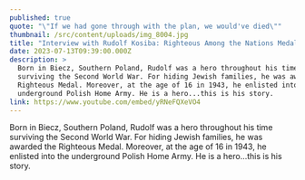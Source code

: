 ```yaml
---
published: true
quote: "\"If we had gone through with the plan, we would've died\""
thumbnail: /src/content/uploads/img_8004.jpg
title: "Interview with Rudolf Kosiba: Righteous Among the Nations Medal Recipient"
date: 2023-07-13T09:39:00.000Z
description: >
  Born in Biecz, Southern Poland, Rudolf was a hero throughout his time
  surviving the Second World War. For hiding Jewish families, he was awarded the
  Righteous Medal. Moreover, at the age of 16 in 1943, he enlisted into the
  underground Polish Home Army. He is a hero...this is his story.
link: https://www.youtube.com/embed/yRNeFQXeVO4
---
```

Born in Biecz, Southern Poland, Rudolf was a hero throughout his time surviving the Second World War. For hiding Jewish families, he was awarded the Righteous Medal. Moreover, at the age of 16 in 1943, he enlisted into the underground Polish Home Army. He is a hero...this is his story.
